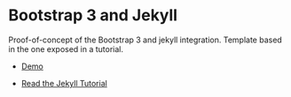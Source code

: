 # Bootstrap 3 and Jekyll


Proof-of-concept of the Bootstrap 3 and jekyll integration. Template based in the one exposed in a tutorial.


* [Demo](http://amcaar.github.io/try.github.io/)

* [Read the Jekyll Tutorial](https://scotch.io/tutorials/getting-started-with-jekyll-plus-a-free-bootstrap-3-starter-theme)




